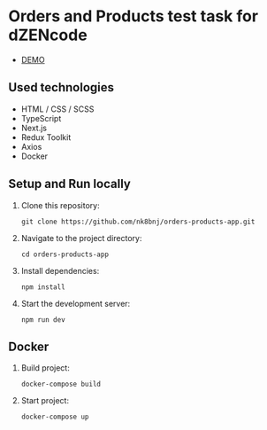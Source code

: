 # Orders and Products test task for dZENcode

- [DEMO](https://orders-products-app.vercel.app/)

## Used technologies

- HTML / CSS / SCSS
- TypeScript
- Next.js
- Redux Toolkit
- Axios
- Docker

## Setup and Run locally

1. Clone this repository:

    ```
    git clone https://github.com/nk8bnj/orders-products-app.git
    ```

2. Navigate to the project directory:

    ```
    cd orders-products-app
    ```

3. Install dependencies:

    ```
    npm install
    ```

4. Start the development server:

    ```
    npm run dev
    ```

## Docker

1. Build project:

    ```
    docker-compose build
    ```
2. Start project:

    ```
    docker-compose up
    ```
